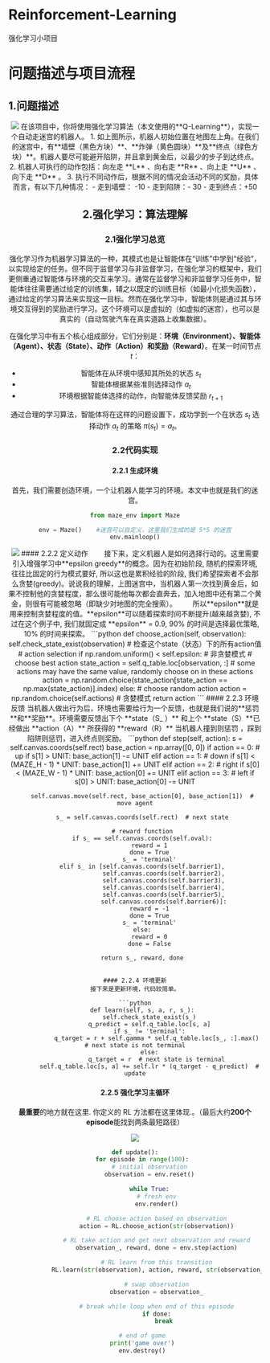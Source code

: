 # Reinforcement-Learning
强化学习小项目
# 问题描述与项目流程
## 1.问题描述
<div align=center><img src="https://img-blog.csdnimg.cn/20190529100945788.png")</div>  
在该项目中，你将使用强化学习算法（本文使用的**Q-Learning**），实现一个自动走迷宫的机器人。
1. 如上图所示，机器人初始位置在地图左上角。在我们的迷宫中，有**墙壁（黑色方块）**、**炸弹（黄色圆块）**及**终点（绿色方块）**。机器人要尽可能避开陷阱，并且拿到黄金后，以最少的步子到达终点。
2. 机器人可执行的动作包括：向左走 **L** 、向右走 **R** 、向上走 **U** 、向下走 **D** 。
3. 执行不同动作后，根据不同的情况会活动不同的奖励，具体而言，有以下几种情况： 
	- 走到墙壁： -10
	- 走到陷阱：- 30
	- 走到终点：+50

## 2.强化学习：算法理解
### 2.1强化学习总览
强化学习作为机器学习算法的一种，其模式也是让智能体在“训练”中学到“经验”，以实现给定的任务。但不同于监督学习与非监督学习，在强化学习的框架中，我们更侧重通过智能体与环境的交互来学习。通常在监督学习和非监督学习任务中，智能体往往需要通过给定的训练集，辅之以既定的训练目标（如最小化损失函数），通过给定的学习算法来实现这一目标。然而在强化学习中，智能体则是通过其与环境交互得到的奖励进行学习。这个环境可以是虚拟的（如虚拟的迷宫），也可以是真实的（自动驾驶汽车在真实道路上收集数据）。

在强化学习中有五个核心组成部分，它们分别是：**环境（Environment）、智能体（Agent）、状态（State）、动作（Action）和奖励（Reward）**。在某一时间节点 $t$：

* 智能体在从环境中感知其所处的状态 $s_t$
* 智能体根据某些准则选择动作 $a_t$
* 环境根据智能体选择的动作，向智能体反馈奖励 $r_{t+1}$

通过合理的学习算法，智能体将在这样的问题设置下，成功学到一个在状态 $s_t$ 选择动作 $a_t$ 的策略 $\pi (s_t) = a_t$。

### 2.2代码实现
#### 2.2.1 生成环境
首先，我们需要创造环境，一个让机器人能学习的环境。本文中也就是我们的迷宫。

```python
from maze_env import Maze

env = Maze()	#迷宫可以自定义，这里我们生成的是 5*5 的迷宫
env.mainloop()
```
<div align=center><img src="https://img-blog.csdnimg.cn/20190529100945788.png")</div> 
#### 2.2.2 定义动作
&emsp;&emsp;接下来，定义机器人是如何选择行动的。这里需要引入增强学习中**epsilon greedy**的概念。因为在初始阶段, 随机的探索环境, 往往比固定的行为模式要好, 所以这也是累积经验的阶段, 我们希望探索者不会那么贪婪(greedy)。说说我的理解，上图迷宫中，当机器人第一次找到黄金后，如果不控制他的贪婪程度，那么很可能他每次都会直奔去，加入地图中还有第二个黄金，则很有可能被忽略（即缺少对地图的完全搜索）。
&emsp;&emsp;所以**epsilon**就是用来控制贪婪程度的值。**epsilon**可以随着探索时间不断提升(越来越贪婪), 不过在这个例子中, 我们就固定成 **epsilon** = 0.9, 90% 的时间是选择最优策略, 10% 的时间来探索。
```python
   def choose_action(self, observation):
        self.check_state_exist(observation)	# 检查这个state（状态）下的所有action值
        # action selection
        if np.random.uniform() < self.epsilon:	# 非贪婪模式
            # choose best action
            state_action = self.q_table.loc[observation, :]
            # some actions may have the same value, randomly choose on in these actions
            action = np.random.choice(state_action[state_action == np.max(state_action)].index)
        else:
            # choose random action
            action = np.random.choice(self.actions)	# 贪婪模式
        return action
```
#### 2.2.3 环境反馈 
当机器人做出行为后，环境也需要给行为一个反馈，也就是我们说的**惩罚**和**奖励**。环境需要反馈出下个  **state（S_ ）** 和上个 **state（S）**已经做出 **action（A）** 所获得的 **reward（R）** 当机器人撞到则惩罚 ，踩到陷阱则惩罚，进入终点则奖励。
```python
    def step(self, action):
        s = self.canvas.coords(self.rect)
        base_action = np.array([0, 0])
        if action == 0:   # up
            if s[1] > UNIT:
                base_action[1] -= UNIT
        elif action == 1:   # down
            if s[1] < (MAZE_H - 1) * UNIT:
                base_action[1] += UNIT
        elif action == 2:   # right
            if s[0] < (MAZE_W - 1) * UNIT:
                base_action[0] += UNIT
        elif action == 3:   # left
            if s[0] > UNIT:
                base_action[0] -= UNIT

        self.canvas.move(self.rect, base_action[0], base_action[1])  # move agent

        s_ = self.canvas.coords(self.rect)  # next state

        # reward function
        if s_ == self.canvas.coords(self.oval):
            reward = 1
            done = True
            s_ = 'terminal'
        elif s_ in [self.canvas.coords(self.barrier1),
                    self.canvas.coords(self.barrier2),
                    self.canvas.coords(self.barrier3),
                    self.canvas.coords(self.barrier4),
                    self.canvas.coords(self.barrier5),
                    self.canvas.coords(self.barrier6)]:
            reward = -1
            done = True
            s_ = 'terminal'
        else:
            reward = 0
            done = False

        return s_, reward, done
```

#### 2.2.4 环境更新
接下来是更新环境，代码较简单。

```python
    def learn(self, s, a, r, s_):
        self.check_state_exist(s_)
        q_predict = self.q_table.loc[s, a]
        if s_ != 'terminal':
            q_target = r + self.gamma * self.q_table.loc[s_, :].max()  # next state is not terminal
        else:
            q_target = r  # next state is terminal
        self.q_table.loc[s, a] += self.lr * (q_target - q_predict)  # update
```

#### 2.2.5 强化学习主循环
**最重要**的地方就在这里. 你定义的 RL 方法都在这里体现.。（最后大约**200个episode**能找到两条最短路径）
<div align=center><img src="https://img-blog.csdnimg.cn/20190529153412964.png?x-oss-process=image/watermark,type_ZmFuZ3poZW5naGVpdGk,shadow_10,text_aHR0cHM6Ly9ibG9nLmNzZG4ubmV0L0dpbGdhbWU=,size_16,color_FFFFFF,t_70")</div> 

```python
def update():
    for episode in range(100):
        # initial observation
        observation = env.reset()

        while True:
            # fresh env
            env.render()

            # RL choose action based on observation
            action = RL.choose_action(str(observation))

            # RL take action and get next observation and reward
            observation_, reward, done = env.step(action)

            # RL learn from this transition
            RL.learn(str(observation), action, reward, str(observation_))

            # swap observation
            observation = observation_

            # break while loop when end of this episode
            if done:
                break

    # end of game
    print('game over')
    env.destroy()
```
